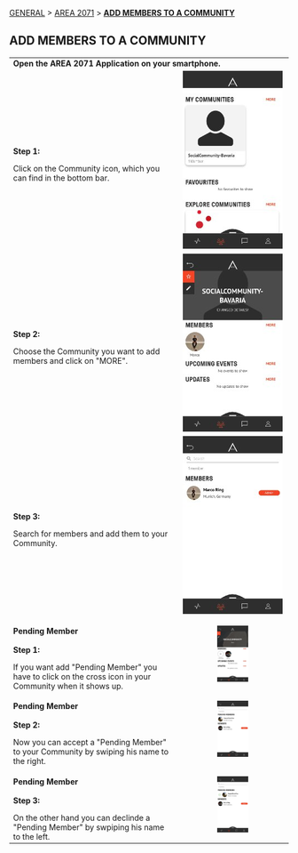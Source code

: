 [GENERAL](/WIKI_README.md) > [AREA 2071](AREA/README.md) > **[ADD MEMBERS TO A COMMUNITY](AREA/addmemberstoacummunity.md)**

## ADD MEMBERS TO A COMMUNITY <br>

<table>
  <thead>
  </thead>
  <tbody>
    <tr>
      <tr><td colspan="3"><b>Open the AREA 2071 Application on your smartphone.</b></td>      
    </tr>
    <tr>
    <td style="text-align: left"><p><b>Step 1:</b></p>Click on the Community icon, which you can find in the bottom bar.</td>
    <td style="text-align: center"><img src="createcommunity04.jpg" alt="Edit Community Step 1"></td>
    </tr>
    <tr>
    <td style="text-align: left"><p><b>Step 2:</b></p>Choose the Community you want to add members and click on "MORE".</td>
    <td style="text-align: center"><img src="editcommunity01.jpg" alt="Edit Community Step 2"></td>
    </tr>
    <tr>
    <td style="text-align: left"><p><b>Step 3:</b></p>Search for members and add them to your Community.</td>
    <td style="text-align: center"><img src="addmembers.jpg" alt="Add Members"></td>
    </tr>
    <td style="text-align: left"><p><b>Pending Member<br><br>Step 1:</b></p>If you want add "Pending Member" you have to click on the cross icon in your Community when it shows up.</td>
    <td style="text-align: center"><img src="pendingmember01.jpg"{ width=30% } alt="Edit Community Step 1"></td>
    </tr>
    <tr>
    <td style="text-align: left"><p><b>Pending Member<br><br>Step 2:</b></p>Now you can accept a "Pending Member" to your Community by swiping his name to the right.</td>
    <td style="text-align: center"><img src="pendingmember02.jpg"{ width=30% } alt="Edit Community Step 2"></td>
    </tr>
    <tr>
    <td style="text-align: left"><p><b>Pending Member<br><br>Step 3:</b></p>On the other hand you can declinde a "Pending Member" by swpiping his name to the left.</td>
    <td style="text-align: center"><img src="pendingmember03.jpg"{ width=30% } alt="Add Members"></td>
    </tr>
    </tbody>
</table>
